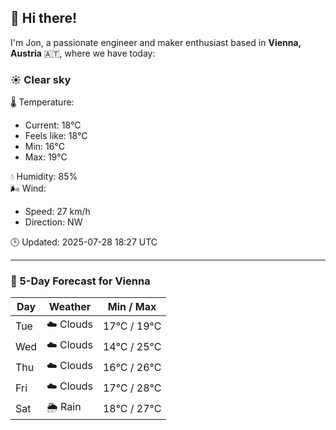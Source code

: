 ## 👋 Hi there!

I'm Jon, a passionate engineer and maker enthusiast based in **Vienna, Austria** 🇦🇹, where we have today:

### ☀️ Clear sky 

🌡️ Temperature: 
* Current: 18°C
* Feels like: 18°C
* Min: 16°C 
* Max: 19°C  

💧 Humidity: 85%  
🌬️ Wind: 
* Speed: 27 km/h 
* Direction: NW  

🕒 Updated: 2025-07-28 18:27 UTC

---

### 📅 5-Day Forecast for Vienna

| Day | Weather | Min / Max |
|-----|---------|------------|
| Tue | ☁️ Clouds | 17°C / 19°C |
| Wed | ☁️ Clouds | 14°C / 25°C |
| Thu | ☁️ Clouds | 16°C / 26°C |
| Fri | ☁️ Clouds | 17°C / 28°C |
| Sat | 🌦️ Rain | 18°C / 27°C |

